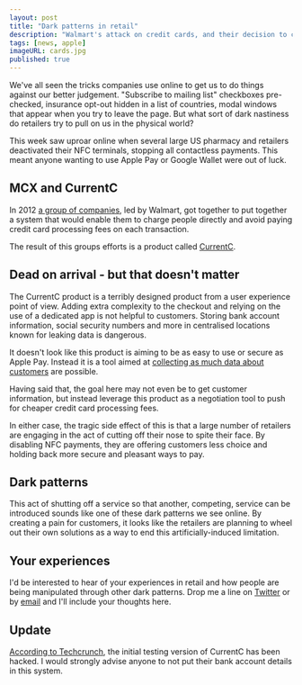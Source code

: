 ```yaml
---
layout: post
title: "Dark patterns in retail"
description: "Walmart's attack on credit cards, and their decision to cut Apple Pay out."
tags: [news, apple]
imageURL: cards.jpg
published: true
---
```


We've all seen the tricks companies use online to get us to do things against our better judgement. "Subscribe to mailing list" checkboxes pre-checked, insurance opt-out hidden in a list of countries, modal windows that appear when you try to leave the page. But what sort of dark nastiness do retailers try to pull on us in the physical world?

This week saw uproar online when several large US pharmacy and retailers deactivated their NFC terminals, stopping all contactless payments. This meant anyone wanting to use Apple Pay or Google Wallet were out of luck.

## MCX and CurrentC

In 2012 [a group of companies](http://www.mcx.com/), led by Walmart, got together to put together a system that would enable them to charge people directly and avoid paying credit card processing fees on each transaction.

The result of this groups efforts is a product called [CurrentC](http://currentc.com/).

## Dead on arrival - but that doesn't matter

The CurrentC product is a terribly designed product from a user experience point of view. Adding extra complexity to the checkout and relying on the use of a dedicated app is not helpful to customers. Storing bank account information, social security numbers and more in centralised locations known for leaking data is dangerous.

It doesn't look like this product is aiming to be as easy to use or secure as Apple Pay. Instead it is a tool aimed at [collecting as much data about customers](http://www.imore.com/depth-look-currentc-and-personal-data-they-want-collect) are possible.

Having said that, the goal here may not even be to get customer information, but instead leverage this product as a negotiation tool to push for cheaper credit card processing fees.

In either case, the tragic side effect of this is that a large number of retailers are engaging in the act of cutting off their nose to spite their face. By disabling NFC payments, they are offering customers less choice and holding back more secure and pleasant ways to pay.

## Dark patterns

This act of shutting off a service so that another, competing, service can be introduced sounds like one of these dark patterns we see online. By creating a pain for customers, it looks like the retailers are planning to wheel out their own solutions as a way to end this artificially-induced limitation.

## Your experiences

I'd be interested to hear of your experiences in retail and how people are being manipulated through other dark patterns. Drop me a line on [Twitter](http://twitter.com/donovanh) or by [email](mailto:d@hop.ie) and I'll include your thoughts here.

## Update

[According to Techcrunch](http://techcrunch.com/2014/10/29/retailer-backed-apple-pay-rival-currentc-has-been-hacked-testers-email-addresses-stolen/), the initial testing version of CurrentC has been hacked. I would strongly advise anyone to not put their bank account details in this system.

